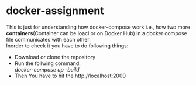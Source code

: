 # docker-assignment
This is just for understanding how docker-compose work i.e., how two more **containers**(Container can be loacl or on Docker Hub) in a docker compose file communicates with each other.<br/> 
Inorder to check it you have to do following things: <br/>
- Download or clone the repository 
- Run the follwing command:<br/>
*docker-compose up -build*
- Then You have to hit the http://localhost:2000
